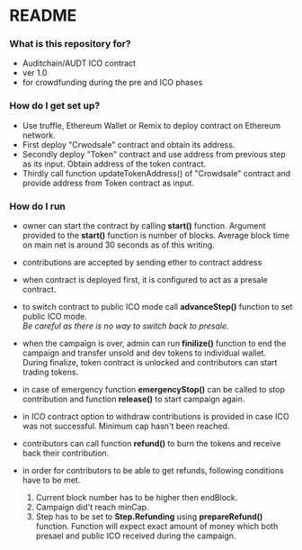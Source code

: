 # README #



### What is this repository for? 

* Auditchain/AUDT ICO contract
* ver 1.0
* for crowdfunding during the pre and ICO phases


### How do I get set up?  

* Use truffle, Ethereum Wallet or Remix to deploy contract on Ethereum network.
* First deploy "Crwodsale" contract and obtain its address.  
* Secondly deploy "Token" contract and use address from previous step as its input. Obtain address of the token contract.  
* Thirdly call function updateTokenAddress() of "Crowdsale" contract and provide address from Token contract as input.


### How do I run

* owner can start the contract by calling **start()** function. Argument provided to the **start()** function is number of blocks. Average block time on main net is around 30 seconds as of this writing.  

* contributions are accepted by sending ether to contract address 

* when contract is deployed first, it is configured to act as a presale contract.  

* to switch contract to public ICO mode call **advanceStep()** function to set public ICO mode.  
*Be careful as there is no way to switch back to presale.*

* when the campaign is over, admin can run **finilize()** function to end the campaign and transfer unsold and dev tokens to individual wallet.  
During finalize, token contract is unlocked and contributors can start trading tokens. 

* in case of emergency function **emergencyStop()** can be called to stop contribution and function **release()** to start campaign again.  

* in ICO contract option to withdraw contributions is provided in case ICO was not successful. Minimum cap hasn't been reached.  

* contributors can call function **refund()** to burn the tokens and receive back their contribution. 

* in order for contributors to be able to get refunds, following conditions have to be met.  

    1. Current block number has to be higher then endBlock. 
    2. Campaign did't reach minCap.
    3. Step has to be set to **Step.Refunding** using **prepareRefund()** function.  Function will expect exact amount of money which both presael and public ICO received during the campaign. 

